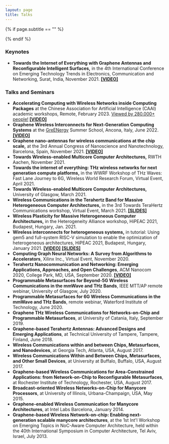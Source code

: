 ```yaml
---
layout: page
title: Talks
---
```


{% if page.subtitle == "" %}
<div class="empty_subtitle"></div>
{% endif %}

### Keynotes

- **Towards the Internet of Everything with Graphene Antennas and Reconfigurable Intelligent Surfaces,** in the 4th International Conference on Emerging Technology Trends in Electronics, Communication and Networking, Surat, India, November 2021. **[[VIDEO]](https://www.youtube.com/watch?v=qZ1z3O4-EB8)**


### Talks and Seminars

- **Accelerating Computing with Wireless Networks inside Computing Packages** at the Chinese Association for Artificial Intelligence (CAAI) academic workshops, Remote, February 2023. [Viewed by 280.000+ people!](https://www.caai.cn/index.php?s=/home/article/detail/id/2441.html) **[[VIDEO]](https://zhibo.sina.com.cn/mt/685860)**
- **Graphene Wireless Interconnects for Next-Generation Computing Systems** at the [GreENergy](https://www.greenergy-project.eu/news/) Summer School, Ancona, Italy, June 2022. **[[VIDEO]](https://www.youtube.com/watch?v=EWQhYsNzlRE)**
- **Graphene nano-antennas for wireless communications at the chip scale,** at the 3rd Annual Congress of Nanoscience and Nanotechnology, Barcelona, Spain, November 2021. **[[VIDEO]](https://www.youtube.com/watch?v=FBXCrbkieeI)**
- **Towards Wireless-enabled Multicore Computer Architectures,** RWTH Aachen, November 2021.
- **Towards the internet of everything: THz wireless networks for next generation compute platforms,** in the WWRF Workshop of THz Waves: Fast Lane Journey to 6G, Wireless World Research Forum, Virtual Event, April 2021.
- **Towards Wireless-enabled Multicore Computer Architectures,** University of Glasgow, March 2021.
- **Wireless Communications in the Terahertz Band for Massive Heterogeneous Computer Architectures,** in the 3rd Towards TeraHertz Communications workshop, Virtual Event, March 2021. **[[SLIDES]](https://terapod-project.eu/wp-content/uploads/2021/03/3TTCW-Presentation-WiPLASH.pdf)**
- **Wireless Plasticity for Massive Heterogeneous Computer Architectures,** in the Heterogeneity Alliance workshop, HiPEAC 2021, Budapest, Hungary, Jan. 2021.
- **Wireless interconnects for heterogeneous systems,** in tutorial: Using gem5 and full-system RISC-V simulation to enable the optimization of heterogeneous architectures, HiPEAC 2021, Budapest, Hungary, January 2021. **[[VIDEO]](https://youtu.be/iOYDmC5AHQA)** **[[SLIDES]](http://sergiabadal.com/pdf/HiPEAC2021-Abadal-WirelessInterconnects.pdf)**
- **Computing Graph Neural Networks: A Survey from Algorithms to Accelerators**, Xilinx Inc., Virtual Event, November 2020.
- **Terahertz Nanocommunication and Networking: Emerging Applications, Approaches, and Open Challenges**, ACM Nanocom 2020, College Park, MD, USA, September 2020. **[[VIDEO]](https://www.youtube.com/watch?v=j_WOGmeEmoU)**
- **Programmable Metasurfaces for Beyond-5G Wireless Communications in the mmWave and THz Bands**, IEEE MTT/AP remote webinar, University of Glasgow, July 2020.
- **Programmable Metasurfaces for 6G Wireless Communications in the mmWave and THz Bands**, remote webinar, Waterford Institute of Technology, June 2020. 
- **Graphene THz Wireless Communications for Networks-on-Chip and Programmable Metasurfaces**, at University of Catania, Italy, September 2019.
- **Graphene-based Terahertz Antennas: Advanced Designs and Emerging Applications**, at Technical University of Tampere, Tampere, Finland, June 2018.
- **Wireless Communications within and between Chips, Metasurfaces, and Nanodevices**, at Georgia Tech, Atlanta, USA, August 2017.
- **Wireless Communications Within and Between Chips, Metasurfaces, and Other Small Devices**, at University at Buffalo, Buffalo, USA, August 2017.
- **Graphene-based Wireless Communications for Area-Constrained Applications: from Network-on-Chip to Reconfigurable Metasurfaces**, at Rochester Institute of Technology, Rochester, USA, August 2017.
- **Broadcast-oriented Wireless Networks-on-Chip for Manycore Processors**, at University of Illinois, Urbana-Champaign, USA, May 2015.
- **Graphene-enabled Wireless Communication for Manycore Architectures**, at Intel Labs Barcelona, January 2014.
- **Graphene-based Wireless Network-on-chip: Enabling next-generation scalable manycore architectures**, at the 1st Int'l Workshop on Emerging Topics in NoC-Aware Computer Architecture, held within the 40th International Symposium in Computer Architecture, Tel Aviv, Israel, July 2013.
